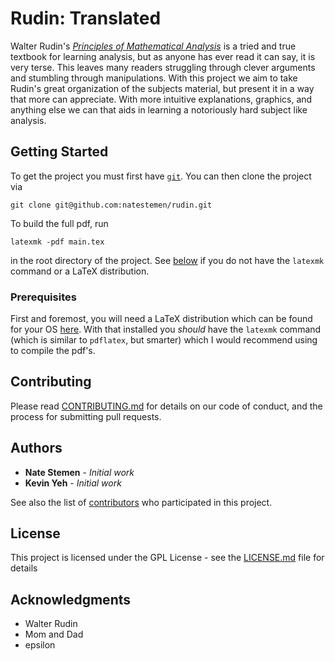 # Rudin: Translated

Walter Rudin's [_Principles of Mathematical
Analysis_](https://www.mheducation.com/highered/product/principles-mathematical-analysis-rudin/M007054235X.html)
is a tried and true textbook for learning analysis, but as anyone has ever read
it can say, it is very terse. This leaves many readers struggling through
clever arguments and stumbling through manipulations. With this project we aim
to take Rudin's great organization of the subjects material, but present it in
a way that more can appreciate. With more intuitive explanations, graphics, and
anything else we can that aids in learning a notoriously hard subject like
analysis.

## Getting Started

To get the project you must first have [`git`](https://git-scm.com/). You can
then clone the project via
```
git clone git@github.com:natestemen/rudin.git
```

To build the full pdf, run
```
latexmk -pdf main.tex
```
in the root directory of the project. See [below](#prerequisites) if you do
not have the `latexmk` command or a LaTeX distribution.

### Prerequisites

First and foremost, you will need a LaTeX distribution which can be found for
your OS [here](https://www.latex-project.org/get/#tex-distributions). With that
installed you _should_ have the `latexmk` command (which is similar to
`pdflatex`, but smarter) which I would recommend using to compile the pdf's.

## Contributing

Please read [CONTRIBUTING.md](https://github.com/natestemen/rudin/blob/master/CONTRIBUTING.md)
for details on our code of conduct, and the process for submitting pull
requests.

## Authors

* **Nate Stemen** - *Initial work* 
* **Kevin Yeh** - *Initial work*

See also the list of
[contributors](https://github.com/natestemen/rudin/blob/master/AUTHORS) who
participated in this project.  

## License

This project is licensed under the GPL License - see the
[LICENSE.md](https://github.com/natestemen/rudin/blob/master/LICENSE) file for details

## Acknowledgments

* Walter Rudin
* Mom and Dad
* epsilon
